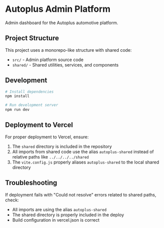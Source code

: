 # Autoplus Admin Platform

Admin dashboard for the Autoplus automotive platform.

## Project Structure

This project uses a monorepo-like structure with shared code:

- `src/` - Admin platform source code
- `shared/` - Shared utilities, services, and components

## Development

```bash
# Install dependencies
npm install

# Run development server
npm run dev
```

## Deployment to Vercel

For proper deployment to Vercel, ensure:

1. The `shared` directory is included in the repository
2. All imports from shared code use the alias `autoplus-shared` instead of relative paths like `../../../../shared`
3. The `vite.config.js` properly aliases `autoplus-shared` to the local shared directory

## Troubleshooting

If deployment fails with "Could not resolve" errors related to shared paths, check:
- All imports are using the alias `autoplus-shared`
- The shared directory is properly included in the deploy
- Build configuration in vercel.json is correct
